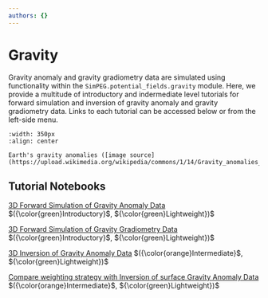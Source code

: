 ```yaml
---
authors: {}
---
```


# Gravity

Gravity anomaly and gravity gradiometry data are simulated using functionality within the ``SimPEG.potential_fields.gravity`` module. Here, we provide a multitude of introductory and indermediate level tutorials for forward simulation and inversion of gravity anomaly and gravity gradiometry data. Links to each tutorial can be accessed below or from the left-side menu.

```{figure} https://upload.wikimedia.org/wikipedia/commons/1/14/Gravity_anomalies_on_Earth.jpg
:width: 350px
:align: center

Earth's gravity anomalies ([image source](https://upload.wikimedia.org/wikipedia/commons/1/14/Gravity_anomalies_on_Earth.jpg))
```

## Tutorial Notebooks

[3D Forward Simulation of Gravity Anomaly Data](03-gravity/fwd_gravity_anomaly_3d) $({\color{green}Introductory}$, ${\color{green}Lightweight})$
<br />

[3D Forward Simulation of Gravity Gradiometry Data](03-gravity/fwd_gravity_gradiometry_3d) $({\color{green}Introductory}$, ${\color{green}Lightweight})$
<br />

[3D Inversion of Gravity Anomaly Data](03-gravity/inv_gravity_anomaly_3d) $({\color{orange}Intermediate}$, ${\color{green}Lightweight})$
<br />

[Compare weighting strategy with Inversion of surface Gravity Anomaly Data](03-gravity/weighting_strategies) $({\color{orange}Intermediate}$, ${\color{green}Lightweight})$
<br />
